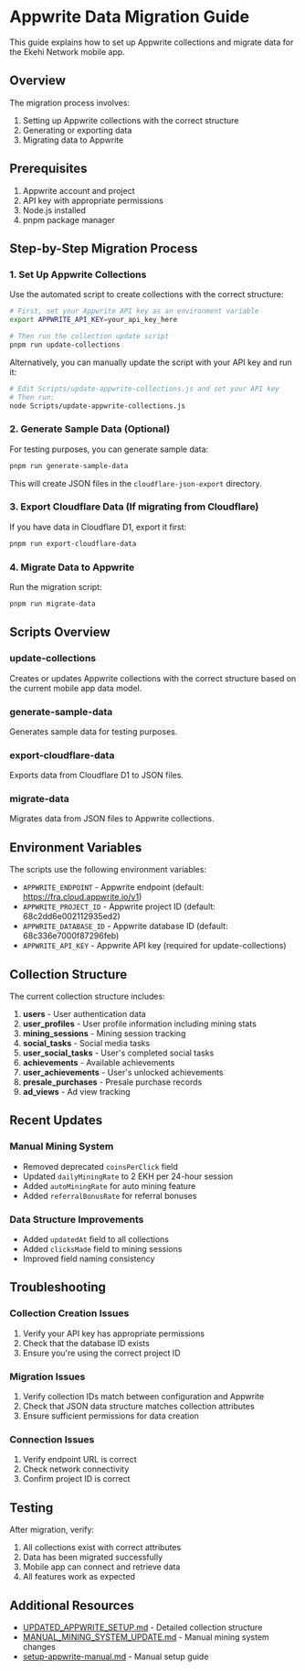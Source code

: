 # Appwrite Data Migration Guide

This guide explains how to set up Appwrite collections and migrate data for the Ekehi Network mobile app.

## Overview

The migration process involves:
1. Setting up Appwrite collections with the correct structure
2. Generating or exporting data
3. Migrating data to Appwrite

## Prerequisites

1. Appwrite account and project
2. API key with appropriate permissions
3. Node.js installed
4. pnpm package manager

## Step-by-Step Migration Process

### 1. Set Up Appwrite Collections

Use the automated script to create collections with the correct structure:

```bash
# First, set your Appwrite API key as an environment variable
export APPWRITE_API_KEY=your_api_key_here

# Then run the collection update script
pnpm run update-collections
```

Alternatively, you can manually update the script with your API key and run it:

```bash
# Edit Scripts/update-appwrite-collections.js and set your API key
# Then run:
node Scripts/update-appwrite-collections.js
```

### 2. Generate Sample Data (Optional)

For testing purposes, you can generate sample data:

```bash
pnpm run generate-sample-data
```

This will create JSON files in the `cloudflare-json-export` directory.

### 3. Export Cloudflare Data (If migrating from Cloudflare)

If you have data in Cloudflare D1, export it first:

```bash
pnpm run export-cloudflare-data
```

### 4. Migrate Data to Appwrite

Run the migration script:

```bash
pnpm run migrate-data
```

## Scripts Overview

### update-collections
Creates or updates Appwrite collections with the correct structure based on the current mobile app data model.

### generate-sample-data
Generates sample data for testing purposes.

### export-cloudflare-data
Exports data from Cloudflare D1 to JSON files.

### migrate-data
Migrates data from JSON files to Appwrite collections.

## Environment Variables

The scripts use the following environment variables:

- `APPWRITE_ENDPOINT` - Appwrite endpoint (default: https://fra.cloud.appwrite.io/v1)
- `APPWRITE_PROJECT_ID` - Appwrite project ID (default: 68c2dd6e002112935ed2)
- `APPWRITE_DATABASE_ID` - Appwrite database ID (default: 68c336e7000f87296feb)
- `APPWRITE_API_KEY` - Appwrite API key (required for update-collections)

## Collection Structure

The current collection structure includes:

1. **users** - User authentication data
2. **user_profiles** - User profile information including mining stats
3. **mining_sessions** - Mining session tracking
4. **social_tasks** - Social media tasks
5. **user_social_tasks** - User's completed social tasks
6. **achievements** - Available achievements
7. **user_achievements** - User's unlocked achievements
8. **presale_purchases** - Presale purchase records
9. **ad_views** - Ad view tracking

## Recent Updates

### Manual Mining System
- Removed deprecated `coinsPerClick` field
- Updated `dailyMiningRate` to 2 EKH per 24-hour session
- Added `autoMiningRate` for auto mining feature
- Added `referralBonusRate` for referral bonuses

### Data Structure Improvements
- Added `updatedAt` field to all collections
- Added `clicksMade` field to mining sessions
- Improved field naming consistency

## Troubleshooting

### Collection Creation Issues
1. Verify your API key has appropriate permissions
2. Check that the database ID exists
3. Ensure you're using the correct project ID

### Migration Issues
1. Verify collection IDs match between configuration and Appwrite
2. Check that JSON data structure matches collection attributes
3. Ensure sufficient permissions for data creation

### Connection Issues
1. Verify endpoint URL is correct
2. Check network connectivity
3. Confirm project ID is correct

## Testing

After migration, verify:
1. All collections exist with correct attributes
2. Data has been migrated successfully
3. Mobile app can connect and retrieve data
4. All features work as expected

## Additional Resources

- [UPDATED_APPWRITE_SETUP.md](UPDATED_APPWRITE_SETUP.md) - Detailed collection structure
- [MANUAL_MINING_SYSTEM_UPDATE.md](MANUAL_MINING_SYSTEM_UPDATE.md) - Manual mining system changes
- [setup-appwrite-manual.md](setup-appwrite-manual.md) - Manual setup guide